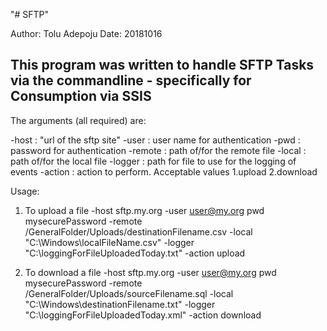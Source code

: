 "# SFTP" 

Author: Tolu Adepoju
Date: 20181016

This program was written to handle SFTP Tasks via the commandline - specifically for Consumption via SSIS
---------------------------------------------------------------------------------------------------------

The arguments (all required) are:

-host   : "url of the sftp site"
-user   : user name for authentication
-pwd    : password for authentication
-remote : path of/for the remote file
-local  : path of/for the local file
-logger : path for file to use for the logging of events
-action : action to perform. Acceptable values 1.upload 2.download

Usage:

1. To upload a file
-host sftp.my.org -user user@my.org pwd mysecurePassword -remote /GeneralFolder/Uploads/destinationFilename.csv -local "C:\Windows\localFileName.csv" -logger "C:\loggingForFileUploadedToday.txt" -action upload

2. To download a file
 -host sftp.my.org -user user@my.org pwd mysecurePassword -remote /GeneralFolder/Uploads/sourceFilename.sql -local "C:\Windows\destinationFilename.txt" -logger "C:\loggingForFileUploadedToday.xml" -action download

